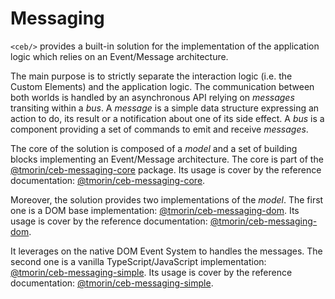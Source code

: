 # Messaging

`<ceb/>` provides a built-in solution for the implementation of the application logic which relies on an Event/Message architecture.

The main purpose is to strictly separate the interaction logic (i.e. the Custom Elements) and the application logic.
The communication between both worlds is handled by an asynchronous API relying on _messages_ transiting within a _bus_.
A _message_ is a simple data structure expressing an action to do, its result or a notification about one of its side effect.
A _bus_ is a component providing a set of commands to emit and receive _messages_. 

The core of the solution is composed of a _model_ and a set of building blocks implementing an Event/Message architecture.
The core is part of the [@tmorin/ceb-messaging-core](https://www.npmjs.com/package/@tmorin/ceb-messaging-core) package.
Its usage is cover by the reference documentation: [@tmorin/ceb-messaging-core](../api/modules/_tmorin_ceb_messaging_core.html).

Moreover, the solution provides two implementations of the _model_.
The first one is a DOM base implementation: [@tmorin/ceb-messaging-dom](https://www.npmjs.com/package/@tmorin/ceb-messaging-dom).
Its usage is cover by the reference documentation: [@tmorin/ceb-messaging-dom](../api/modules/_tmorin_ceb_messaging_dom.html).

It leverages on the native DOM Event System to handles the messages.
The second one is a vanilla TypeScript/JavaScript implementation: [@tmorin/ceb-messaging-simple](https://www.npmjs.com/package/@tmorin/ceb-messaging-simple).
Its usage is cover by the reference documentation: [@tmorin/ceb-messaging-simple](../api/modules/_tmorin_ceb_messaging_simple.html).
